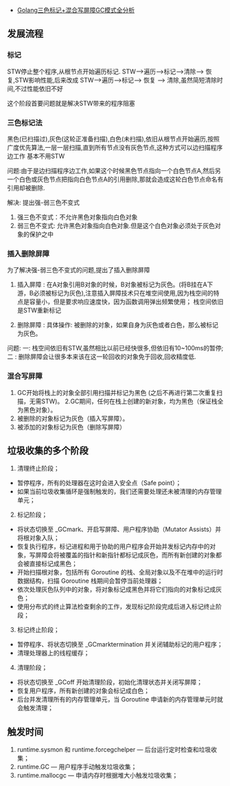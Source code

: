 * [Golang三色标记+混合写屏障GC模式全分析](https://github.com/aceld/golang/blob/main/5%E3%80%81Golang%E4%B8%89%E8%89%B2%E6%A0%87%E8%AE%B0%2B%E6%B7%B7%E5%90%88%E5%86%99%E5%B1%8F%E9%9A%9CGC%E6%A8%A1%E5%BC%8F%E5%85%A8%E5%88%86%E6%9E%90.md)

## 发展流程

### 标记
STW停止整个程序,从根节点开始遍历标记. STW-->遍历-->标记-->清除--> 恢复,STW影响性能,后来改成 STW-->遍历-->标记--> 恢复 --> 清除,虽然简短清除时间,不过性能依旧不好

这个阶段首要问题就是解决STW带来的程序阻塞

### 三色标记法
黑色(已扫描过),灰色(这轮正准备扫描),白色(未扫描),依旧从根节点开始遍历,按照广度优先算法,一层一层扫描,直到所有节点没有灰色节点,这种方式可以边扫描程序边工作 基本不用STW

问题:由于是边扫描程序边工作,如果这个时候黑色节点指向一个白色节点A,然后另一个白色或灰色节点把指向白色节点A的引用删除,那就会造成这轮白色节点命名有引用却被删除.

解决: 提出强-弱三色不变式
1. 强三色不变式：不允许黑色对象指向白色对象
2. 弱三色不变式: 允许黑色对象指向白色对象.但是这个白色对象必须处于灰色对象的保护之中

### 插入删除屏障
为了解决强-弱三色不变式的问题,提出了插入删除屏障

1. 插入屏障 : 在A对象引用B对象的时候，B对象被标记为灰色。(将B挂在A下游，B必须被标记为灰色),注意插入屏障技术只在堆空间使用,因为栈空间的特点是容量小，但是要求响应速度快，因为函数调用弹出频繁使用；
栈空间依旧是STW重新标记

2. 删除屏障 : 具体操作: 被删除的对象，如果自身为灰色或者白色，那么被标记为灰色。

问题: 一: 栈空间依旧有STW,虽然相比以前已经快很多,但依旧有10~100ms的暂停; 二 : 删除屏障会让很多本来该在这一轮回收的对象免于回收,回收精度低.

### 混合写屏障
1. GC开始将栈上的对象全部引用扫描并标记为黑色 (之后不再进行第二次重复扫描，无需STW)。
2.GC期间，任何在栈上创建的新对象，均为黑色（保证栈全为黑色对象）。
3. 被删除的对象标记为灰色（插入写屏障）。
4. 被添加的对象标记为灰色（删除写屏障）


## 垃圾收集的多个阶段
1. 清理终止阶段；
  + 暂停程序，所有的处理器在这时会进入安全点（Safe point）；
  +  如果当前垃圾收集循环是强制触发的，我们还需要处理还未被清理的内存管理单元；
2. 标记阶段；
  + 将状态切换至 _GCmark、开启写屏障、用户程序协助（Mutator Assists）并将根对象入队；
  + 恢复执行程序，标记进程和用于协助的用户程序会开始并发标记内存中的对象，写屏障会将被覆盖的指针和新指针都标记成灰色，而所有新创建的对象都会被直接标记成黑色；
  + 开始扫描根对象，包括所有 Goroutine 的栈、全局对象以及不在堆中的运行时数据结构，扫描 Goroutine 栈期间会暂停当前处理器；
  + 依次处理灰色队列中的对象，将对象标记成黑色并将它们指向的对象标记成灰色；
  + 使用分布式的终止算法检查剩余的工作，发现标记阶段完成后进入标记终止阶段；
3. 标记终止阶段；
  + 暂停程序、将状态切换至 _GCmarktermination 并关闭辅助标记的用户程序；
  + 清理处理器上的线程缓存；
4. 清理阶段；
  + 将状态切换至 _GCoff 开始清理阶段，初始化清理状态并关闭写屏障；
  + 恢复用户程序，所有新创建的对象会标记成白色；
  + 后台并发清理所有的内存管理单元，当 Goroutine 申请新的内存管理单元时就会触发清理；

## 触发时间
1. runtime.sysmon 和 runtime.forcegchelper — 后台运行定时检查和垃圾收集；
2. runtime.GC — 用户程序手动触发垃圾收集；
3. runtime.mallocgc — 申请内存时根据堆大小触发垃圾收集；

